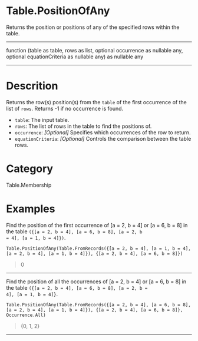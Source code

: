 ﻿# Table.PositionOfAny
Returns the position or positions of any of the specified rows within the table.
***
function (table as table, rows as list, optional occurrence as nullable any, optional equationCriteria as nullable any) as nullable any
***
# Descrition 
Returns the row(s) position(s) from the <code>table</code> of the first occurrence of the list of <code>rows</code>. Returns -1 if no occurrence is found.  
    <ul>
    <li><code>table</code>: The input table.</li>
       <li><code>rows</code>:  The list of rows in the table to find the positions of.</li>
       <li><code>occurrence</code>: <i>[Optional]</i> Specifies which occurrences of the row to return.</li>
       <li><code>equationCriteria</code>: <i>[Optional]</i> Controls the comparison between the table rows.</li>
    </ul>
    
# Category 
Table.Membership
# Examples 
Find the position of the first occurrence of [a = 2, b = 4] or [a = 6, b = 8] in the table <code>({[a = 2, b = 4], [a = 6, b = 8], [a = 2, b = 4], [a = 1, b = 4]})</code>.
```
Table.PositionOfAny(Table.FromRecords({[a = 2, b = 4], [a = 1, b = 4], [a = 2, b = 4], [a = 1, b = 4]}), {[a = 2, b = 4], [a = 6, b = 8]})
```
> 0
***
Find the position of all the occurrences of [a = 2, b = 4] or [a = 6, b = 8] in the table <code>({[a = 2, b = 4], [a = 6, b = 8], [a = 2, b = 4], [a = 1, b = 4]}</code>.
```
Table.PositionOfAny(Table.FromRecords({[a = 2, b = 4], [a = 6, b = 8], [a = 2, b = 4], [a = 1, b = 4]}), {[a = 2, b = 4], [a = 6, b = 8]}, Occurrence.All)
```
> {0, 1, 2}
***
